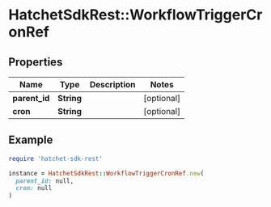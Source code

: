# HatchetSdkRest::WorkflowTriggerCronRef

## Properties

| Name | Type | Description | Notes |
| ---- | ---- | ----------- | ----- |
| **parent_id** | **String** |  | [optional] |
| **cron** | **String** |  | [optional] |

## Example

```ruby
require 'hatchet-sdk-rest'

instance = HatchetSdkRest::WorkflowTriggerCronRef.new(
  parent_id: null,
  cron: null
)
```

